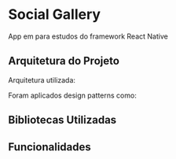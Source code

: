 # Social Gallery
App em para estudos do framework React Native 

## Arquitetura do Projeto

Arquitetura utilizada:

Foram aplicados design patterns como:

## Bibliotecas Utilizadas

## Funcionalidades
